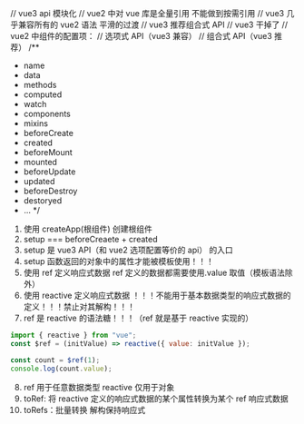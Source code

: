 // vue3 api 模块化
// vue2 中对 vue 库是全量引用 不能做到按需引用
// vue3 几乎兼容所有的 vue2 语法 平滑的过渡
// vue3 推荐组合式 API
// vue3 干掉了
// vue2 中组件的配置项：
// 选项式 API（vue3 兼容）
// 组合式 API（vue3 推荐）
/\*\*

- name
- data
- methods
- computed
- watch
- components
- mixins
- beforeCreate
- created
- beforeMount
- mounted
- beforeUpdate
- updated
- beforeDestroy
- destoryed
- ...
  \*/

1. 使用 createApp(根组件) 创建根组件
2. setup === beforeCreaete + created
3. setup 是 vue3 API（和 vue2 选项配置等价的 api） 的入口
4. setup 函数返回的对象中的属性才能被模板使用！！！
5. 使用 ref 定义响应式数据 ref 定义的数据都需要使用.value 取值（模板语法除外）
6. 使用 reactive 定义响应式数据 ！！！不能用于基本数据类型的响应式数据的定义！！！禁止对其解构！！！
7. ref 是 reactive 的语法糖！！！（ref 就是基于 reactive 实现的）

```js
import { reactive } from "vue";
const $ref = (initValue) => reactive({ value: initValue });

const count = $ref(1);
console.log(count.value);
```

8. ref 用于任意数据类型 reactive 仅用于对象
9. toRef: 将 reactive 定义的响应式数据的某个属性转换为某个 ref 响应式数据
10. toRefs：批量转换 解构保持响应式
